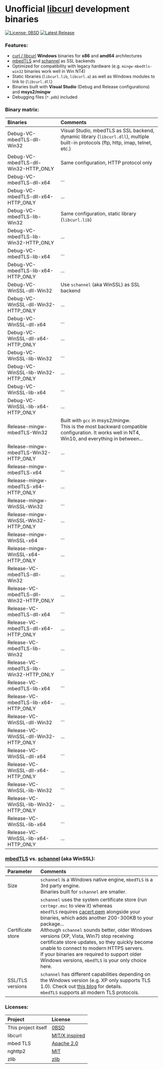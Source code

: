 # Unofficial [libcurl](https://curl.haxx.se/) development binaries

[![License: 0BSD](https://img.shields.io/badge/License-0BSD-blue.svg)](/LICENSE)
[![Latest Release](https://img.shields.io/badge/dynamic/json.svg?label=Latest%20Release&url=https%3A%2F%2Fapi.github.com%2Frepos%2Fnegrutiu%2Flibcurl-devel%2Freleases%2Flatest&query=%24.name&colorB=orange)](../../releases/latest)

### Features:
* [curl / libcurl](https://curl.haxx.se/) **Windows** binaries for **x86** and **amd64** architectures
* [mbedTLS](https://tls.mbed.org/) and [schannel](https://docs.microsoft.com/en-us/windows/win32/secauthn/secure-channel) as SSL backends
* Optimized for compatibility with legacy hardware (e.g. `mingw-mbedtls-win32` binaries work well in Win NT4)
* Static libraries (`libcurl.lib`, `libcurl.a`) as well as Windows modules to link to (`libcurl.dll`)
* Binaries built with **Visual Studio** (Debug and Release configurations) and **msys2/mingw**
* Debugging files (`*.pdb`) included

### Binary matrix:
Binaries|Comments
:---|:---
Debug-VC-mbedTLS-dll-Win32|Visual Studio, mbedTLS as SSL backend, dynamic library (`libcurl.dll`), multiple built-in protocols (ftp, http, imap, telnet, etc.)
Debug-VC-mbedTLS-dll-Win32-HTTP_ONLY|Same configuration, HTTP protocol only
Debug-VC-mbedTLS-dll-x64|...
Debug-VC-mbedTLS-dll-x64-HTTP_ONLY|...
Debug-VC-mbedTLS-lib-Win32|Same configuration, static library (`libcurl.lib`)
Debug-VC-mbedTLS-lib-Win32-HTTP_ONLY|...
Debug-VC-mbedTLS-lib-x64|...
Debug-VC-mbedTLS-lib-x64-HTTP_ONLY|...
Debug-VC-WinSSL-dll-Win32|Use `schannel` (aka WinSSL) as SSL backend
Debug-VC-WinSSL-dll-Win32-HTTP_ONLY|...
Debug-VC-WinSSL-dll-x64|...
Debug-VC-WinSSL-dll-x64-HTTP_ONLY|...
Debug-VC-WinSSL-lib-Win32|...
Debug-VC-WinSSL-lib-Win32-HTTP_ONLY|...
Debug-VC-WinSSL-lib-x64|...
Debug-VC-WinSSL-lib-x64-HTTP_ONLY|...
Release-mingw-mbedTLS-Win32|Built with `gcc` in msys2/mingw.<br>This is the most backward compatible configuration. It works well in NT4, Win10, and everything in between...
Release-mingw-mbedTLS-Win32-HTTP_ONLY|...
Release-mingw-mbedTLS-x64|...
Release-mingw-mbedTLS-x64-HTTP_ONLY|...
Release-mingw-WinSSL-Win32|...
Release-mingw-WinSSL-Win32-HTTP_ONLY|...
Release-mingw-WinSSL-x64|...
Release-mingw-WinSSL-x64-HTTP_ONLY|...
Release-VC-mbedTLS-dll-Win32|...
Release-VC-mbedTLS-dll-Win32-HTTP_ONLY|...
Release-VC-mbedTLS-dll-x64|...
Release-VC-mbedTLS-dll-x64-HTTP_ONLY|...
Release-VC-mbedTLS-lib-Win32|...
Release-VC-mbedTLS-lib-Win32-HTTP_ONLY|...
Release-VC-mbedTLS-lib-x64|...
Release-VC-mbedTLS-lib-x64-HTTP_ONLY|...
Release-VC-WinSSL-dll-Win32|...
Release-VC-WinSSL-dll-Win32-HTTP_ONLY|...
Release-VC-WinSSL-dll-x64|...
Release-VC-WinSSL-dll-x64-HTTP_ONLY|...
Release-VC-WinSSL-lib-Win32|...
Release-VC-WinSSL-lib-Win32-HTTP_ONLY|...
Release-VC-WinSSL-lib-x64|...
Release-VC-WinSSL-lib-x64-HTTP_ONLY|...

### [mbedTLS](https://tls.mbed.org/) vs. [schannel](https://docs.microsoft.com/en-us/windows/win32/secauthn/secure-channel) (aka WinSSL):
Parameter|Comments
:---|:---
Size|`schannel` is a Windows native engine, `mbedTLS` is a 3rd party engine.<br>Binaries built for `schannel` are smaller.
Certificate store|`schannel` uses the system certificate store (run `certmgr.msc` to view it) whereas <br>`mbedTLS` requires [cacert.pem](https://curl.haxx.se/ca/cacert.pem) alongside your binaries, which adds another 200-300KB to your package...<br>Although `schannel` sounds better, older Windows versions (XP, Vista, Win7) stop receiving certificate store updates, so they quickly become unable to connect to modern HTTPS servers.<br>If your binaries are required to support older Windows versions, `mbedTLS` is your only choice here.
SSL/TLS versions|`schannel` has different capabilities depending on the Windows version (e.g. XP only supports TLS 1.0). Check out [this blog](https://docs.microsoft.com/en-us/archive/blogs/kaushal/support-for-ssltls-protocols-on-windows) for details.<br>`mbedTLS` supports all modern TLS protocols.

### Licenses:
Project|License
:---|:---
This project itself|[0BSD](LICENSE)
libcurl|[MIT/X inspired](https://curl.haxx.se/docs/copyright.html)
mbed TLS|[Apache 2.0](http://www.apache.org/licenses/LICENSE-2.0)
nghttp2|[MIT](https://github.com/nghttp2/nghttp2/blob/master/COPYING)
zlib|[zlib](https://www.zlib.net/zlib_license.html)
